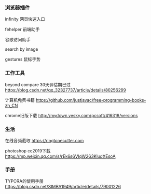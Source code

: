### 浏览器插件

infinity 网页快速入口

fehelper 前端助手

谷歌访问助手

search by image

gestures 鼠标手势

### 工作工具

beyond compare 30天评估期已过 https://blog.csdn.net/qq_32327737/article/details/80256299

计算机免费书籍 https://github.com/justjavac/free-programming-books-zh_CN

chrome旧版下载  http://mydown.yesky.com/pcsoft/416318/versions 

### 生活

在线音频截取 https://ringtonecutter.com

photoshop cc2019下载 https://mp.weixin.qq.com/s/rEk6s6VIqW263KludXEsoA

### 手册

TYPORA的使用手册 https://blog.csdn.net/SIMBA1949/article/details/79001226
